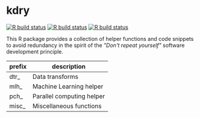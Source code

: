# kdry

<!-- badges: start -->
[![R build status](https://github.com/kapsner/kdry/workflows/R%20CMD%20Check%20via%20{tic}/badge.svg)](https://github.com/kapsner/kdry/actions)
[![R build status](https://github.com/kapsner/kdry/workflows/lint/badge.svg)](https://github.com/kapsner/kdry/actions)
[![R build status](https://github.com/kapsner/kdry/workflows/test-coverage/badge.svg)](https://github.com/kapsner/kdry/actions)
<!-- badges: end -->

This R package provides a collection of helper functions and code snippets to avoid redundancy in the spirit of the *"Don't repeat yourself"* software development principle.


| prefix | description |
| ------ | ----------- |
| dtr_   | Data transforms |
| mlh_   | Machine Learning helper |
| pch_   | Parallel computing helper |
| misc_  | Miscellaneous functions |
